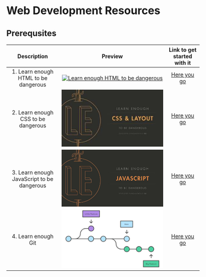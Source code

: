 # Web Development Resources

## Prerequsites

|                Description                 |                                                                                               Preview                                                                                                |                    Link to get started with it                     |
| :----------------------------------------: | :--------------------------------------------------------------------------------------------------------------------------------------------------------------------------------------------------: | :----------------------------------------------------------------: |
|    1. Learn enough HTML to be dangerous    | <center> [![Learn enough HTML to be dangerous](https://i.ytimg.com/vi/jd0_UxUSTf4/mqdefault.jpg "Introduction to HTML")](https://www.learnenough.com/html-tutorial "Introduction to HTML") <center> |      [Here you go](https://www.learnenough.com/html-tutorial)      |
|    2. Learn enough CSS to be dangerous     |             <center> [![DevOps prerequisites](./images/learn_enough_css.jpg "Introduction to CSS")](https://www.learnenough.com/css-and-layout-tutorial "Introduction to CSS") <center>              | [Here you go](https://www.learnenough.com/css-and-layout-tutorial) |
| 3. Learn enough JavaScript to be dangerous |                             <center> [![CCNA part 1](./images/learn_enough_js.jpg "Learn enough JS")](https://www.learnenough.com/javascript "Learn enough JS") <center>                             |       [Here you go](https://www.learnenough.com/javascript)        |
|            4. Learn enough Git             |          <center> [![Git complete introduction (by Atlassian)](./images/git.png "Git complete intro (Atlassian)")](https://www.atlassian.com/git "Git complete intro (atlassian)") <center>          |            [Here you go](https://www.atlassian.com/git)            |
